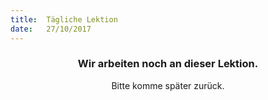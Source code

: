 ```yaml
---
title:  Tägliche Lektion
date:   27/10/2017
---
```


### <center>Wir arbeiten noch an dieser Lektion.</center>
<center>Bitte komme später zurück.</center>